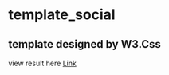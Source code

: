 # template_social

## template designed by W3.Css

view result here [Link](https://nada-tb.github.io/template_social/)
